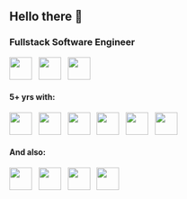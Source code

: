 ## Hello there 👋 

### Fullstack Software Engineer
<img src="https://cdn.jsdelivr.net/gh/devicons/devicon@latest/icons/javascript/javascript-original.svg" loading="lazy" width="40" height="40"/>&nbsp;&nbsp;&nbsp;<img src="https://cdn.jsdelivr.net/gh/devicons/devicon@latest/icons/typescript/typescript-original.svg" loading="lazy" width="40" height="40"/>&nbsp;&nbsp;&nbsp;<img src="https://cdn.jsdelivr.net/gh/devicons/devicon@latest/icons/python/python-original-wordmark.svg" loading="lazy" width="40" height="40"/>

#### 5+ yrs with:
<img loading="lazy" src="https://cdn.jsdelivr.net/gh/devicons/devicon@latest/icons/nodejs/nodejs-original-wordmark.svg" width="40" height="40"/>&nbsp;&nbsp;&nbsp;<img src="https://cdn.jsdelivr.net/gh/devicons/devicon@latest/icons/docker/docker-original-wordmark.svg" loading="lazy" width="40" height="40"/>&nbsp;&nbsp;&nbsp;<img src="https://cdn.jsdelivr.net/gh/devicons/devicon@latest/icons/react/react-original-wordmark.svg" loading="lazy" width="40" height="40"/>&nbsp;&nbsp;&nbsp;<img src="https://cdn.jsdelivr.net/gh/devicons/devicon@latest/icons/git/git-original-wordmark.svg" loading="lazy" width="40" height="40"/>&nbsp;&nbsp;&nbsp;<img src="https://cdn.jsdelivr.net/gh/devicons/devicon@latest/icons/postgresql/postgresql-original-wordmark.svg" loading="lazy" width="40" height="40"/>&nbsp;&nbsp;&nbsp;<img src="https://cdn.jsdelivr.net/gh/devicons/devicon@latest/icons/mysql/mysql-original-wordmark.svg" loading="lazy" width="40" height="40"/>

#### And also:
<img src="https://cdn.jsdelivr.net/gh/devicons/devicon@latest/icons/nestjs/nestjs-original-wordmark.svg" loading="lazy" width="40" height="40"/>&nbsp;&nbsp;&nbsp;<img src="https://cdn.jsdelivr.net/gh/devicons/devicon@latest/icons/redis/redis-original-wordmark.svg" loading="lazy" width="40" height="40"/>&nbsp;&nbsp;&nbsp;<img src="https://cdn.jsdelivr.net/gh/devicons/devicon@latest/icons/php/php-original.svg" loading="lazy" width="40" height="40"/>&nbsp;&nbsp;&nbsp;<img src="https://cdn.jsdelivr.net/gh/devicons/devicon@latest/icons/linux/linux-original.svg" loading="lazy" width="40" height="40"/>

<!--
**jeffersonvalcarenki/jeffersonvalcarenki** is a ✨ _special_ ✨ repository because its `README.md` (this file) appears on your GitHub profile.

Here are some ideas to get you started:

- 🔭 I’m currently working on ...
- 🌱 I’m currently learning ...
- 👯 I’m looking to collaborate on ...
- 🤔 I’m looking for help with ...
- 💬 Ask me about ...
- 📫 How to reach me: ...
- 😄 Pronouns: ...
- ⚡ Fun fact: ...
-->
